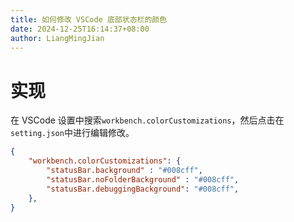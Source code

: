 ```yaml
---
title: 如何修改 VSCode 底部状态栏的颜色
date: 2024-12-25T16:14:37+08:00
author: LiangMingJian
---
```


# 实现

在 VSCode 设置中搜索`workbench.colorCustomizations`，然后点击在`setting.json`中进行编辑修改。

```json
{
    "workbench.colorCustomizations": {
        "statusBar.background" : "#008cff",
        "statusBar.noFolderBackground" : "#008cff",
        "statusBar.debuggingBackground": "#008cff",
    },
}
```
